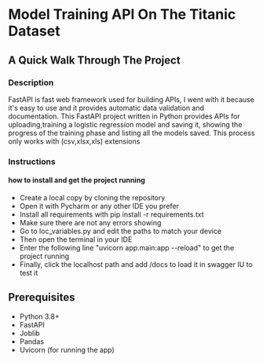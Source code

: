 # Model Training API On The Titanic Dataset

## A Quick Walk Through The Project

### Description
FastAPI is fast web framework used for building APIs, I went with it because it's easy to use and it provides automatic data validation and documentation. This FastAPI project written in Python provides APIs for uploading,training a logistic regression model and saving it, showing the progress of the training phase and listing all the models saved. This process only works with (csv,xlsx,xls) extensions

### Instructions 
#### how to install and get the project running
- Create a local copy by cloning the repository
- Open it with Pycharm or any other IDE you prefer
- Install all requirements with pip install -r requirements.txt
- Make sure there are not any errors showing
- Go to loc_variables.py and edit the paths to match your device
- Then open the terminal in your IDE
- Enter the following line "uvicorn app.main:app --reload" to get the project running
- Finally, click the localhost path and add /docs to load it in swagger IU to test it

## Prerequisites

- Python 3.8+
- FastAPI
- Joblib
- Pandas
- Uvicorn (for running the app)
